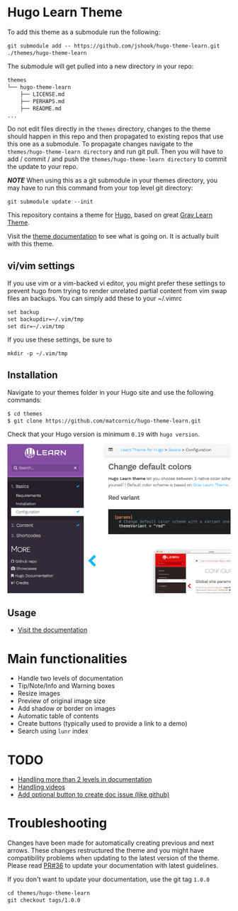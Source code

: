 # Hugo Learn Theme

To add this theme as a submodule run the following:

    git submodule add -- https://github.com/jshook/hugo-theme-learn.git ./themes/hugo-theme-learn

The submodule will get pulled into a new directory in your repo:

```
themes
└── hugo-theme-learn
    ├── LICENSE.md
    ├── PERHAPS.md
    ├── README.md
...
```

Do not edit files directly in the `themes` directory, changes to the theme should happen in this repo and then propagated to existing repos that use this one as a submodule. To propagate changes navigate to the `themes/hugo-theme-learn directory` and run git pull. Then you will have to add / commit / and push the `themes/hugo-theme-learn directory` to commit the update to your repo.

***NOTE*** When using this as a git submodule in your themes directory, you may have to run this command from your top level git directory:
~~~
git submodule update --init
~~~


This repository contains a theme for [Hugo](https://gohugo.io/), based on great [Grav Learn Theme](http://learn.getgrav.org/).

Visit the [theme documentation](https://matcornic.github.io/hugo-learn-doc/basics/what-is-this-hugo-theme/) to see what is going on. It is actually built with this theme.

## vi/vim settings

If you use vim or a vim-backed vi editor, you might prefer these settings to prevent hugo from trying to render unrelated partial content from vim swap files an backups. You can simply add these to your ~/.vimrc
~~~
set backup
set backupdir=~/.vim/tmp
set dir=~/.vim/tmp
~~~
If you use these settings, be sure to
~~~
mkdir -p ~/.vim/tmp
~~~


## Installation
Navigate to your themes folder in your Hugo site and use the following commands:
```
$ cd themes
$ git clone https://github.com/matcornic/hugo-theme-learn.git
```

Check that your Hugo version is minimum `0.19` with `hugo version`.

![Overview](https://github.com/matcornic/hugo-theme-learn/raw/master/images/tn.png)

## Usage

- [Visit the documentation](https://matcornic.github.io/hugo-learn-doc/basics/what-is-this-hugo-theme/)

# Main functionalities

- Handle two levels of documentation
- Tip/Note/Info and Warning boxes
- Resize images
- Preview of original image size
- Add shadow or border on images
- Automatic table of contents
- Create buttons (typically used to provide a link to a demo)
- Search using `lunr` index

# TODO

- [Handling more than 2 levels in documentation](https://github.com/matcornic/hugo-theme-learn/issues/11)
- [Handling videos](https://github.com/matcornic/hugo-theme-learn/issues/13)
- [Add optional button to create doc issue (like github)](https://github.com/matcornic/hugo-theme-learn/issues/14)

# Troubleshooting

Changes have been made for automatically creating previous and next arrows. These changes restructured the theme and you might have compatibility problems when updating to the latest version of the theme. Please read [PR#36](https://github.com/matcornic/hugo-theme-learn/pull/36) to update your documentation with latest guidelines.

If you don't want to update your documentation, use the git tag `1.0.0` 

```shell
cd themes/hugo-theme-learn
git checkout tags/1.0.0
```
